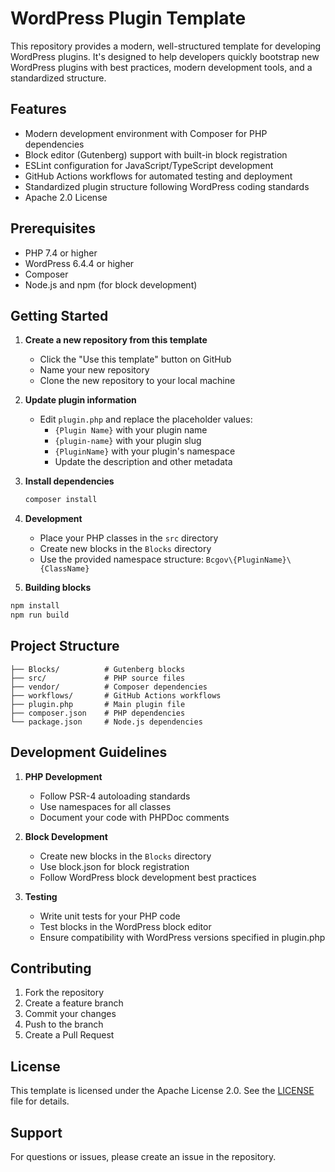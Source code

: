 # WordPress Plugin Template

This repository provides a modern, well-structured template for developing WordPress plugins. It's designed to help developers quickly bootstrap new WordPress plugins with best practices, modern development tools, and a standardized structure.

## Features

- Modern development environment with Composer for PHP dependencies
- Block editor (Gutenberg) support with built-in block registration
- ESLint configuration for JavaScript/TypeScript development
- GitHub Actions workflows for automated testing and deployment
- Standardized plugin structure following WordPress coding standards
- Apache 2.0 License

## Prerequisites

- PHP 7.4 or higher
- WordPress 6.4.4 or higher
- Composer
- Node.js and npm (for block development)

## Getting Started

1. **Create a new repository from this template**
   - Click the "Use this template" button on GitHub
   - Name your new repository
   - Clone the new repository to your local machine

2. **Update plugin information**
   - Edit `plugin.php` and replace the placeholder values:
     - `{Plugin Name}` with your plugin name
     - `{plugin-name}` with your plugin slug
     - `{PluginName}` with your plugin's namespace
     - Update the description and other metadata

3. **Install dependencies**

   ```bash
   composer install
   ```

4. **Development**
   - Place your PHP classes in the `src` directory
   - Create new blocks in the `Blocks` directory
   - Use the provided namespace structure: `Bcgov\{PluginName}\{ClassName}`

5. **Building blocks**

```bash
npm install
npm run build
```

## Project Structure

```shell
├── Blocks/          # Gutenberg blocks
├── src/             # PHP source files
├── vendor/          # Composer dependencies
├── workflows/       # GitHub Actions workflows
├── plugin.php       # Main plugin file
├── composer.json    # PHP dependencies
└── package.json     # Node.js dependencies
```

## Development Guidelines

1. **PHP Development**
   - Follow PSR-4 autoloading standards
   - Use namespaces for all classes
   - Document your code with PHPDoc comments

2. **Block Development**
   - Create new blocks in the `Blocks` directory
   - Use block.json for block registration
   - Follow WordPress block development best practices

3. **Testing**
   - Write unit tests for your PHP code
   - Test blocks in the WordPress block editor
   - Ensure compatibility with WordPress versions specified in plugin.php

## Contributing

1. Fork the repository
2. Create a feature branch
3. Commit your changes
4. Push to the branch
5. Create a Pull Request

## License

This template is licensed under the Apache License 2.0. See the [LICENSE](LICENSE) file for details.

## Support

For questions or issues, please create an issue in the repository.

